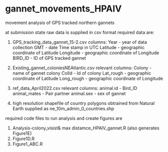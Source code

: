 # gannet_movements_HPAIV
movement analysis of GPS tracked northern gannets


at submission state raw data is supplied in csv format
required data are:
1) GPS_tracking_data_gannet_15-2.csv
columns:
Year - year of data collection
GMT - date Time stamp in UTC
Latitude - geographic coordinate of Latitude
Longitude - geographic coordinate of Longitude
BIRD_ID - ID of GPS tracked gannet


3) Existing_gannet_coloniesNEAtlantic.csv
relevant columns:
Colony - name of gannet colony
ColId - Id of colony
Lat_rough - geographic coordinate of Latitude
Long_rough - geographic coordinate of Longitude


5) ref_data_April2022.csv
relevant columns:
animal.id - Bird_ID
animal_mates - Pair partner
animal.sex - sex of gannet

7) high resolution shapefile of country polygons obtrained from Natural Earth supplied as ne_10m_admin_0_countries.shp



required code files to run analysis and create figures are
1) Analysis-colony_visist& max distamce_HPAIV_gannet.R (also generates Figure1E)
2) Figure1D.R
3) Figure1_ABC.R



